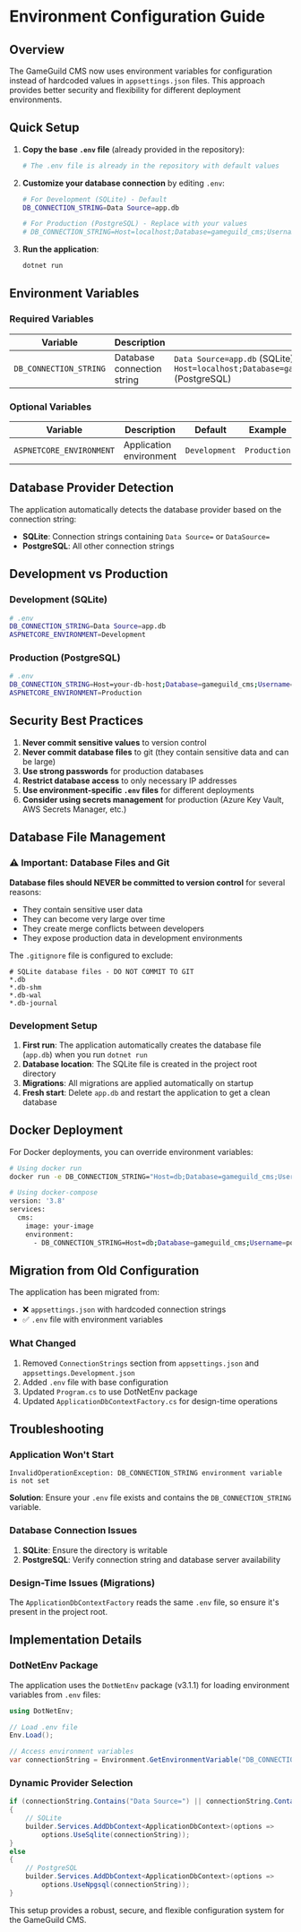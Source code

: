 # Environment Configuration Guide

## Overview

The GameGuild CMS now uses environment variables for configuration instead of hardcoded values in `appsettings.json`
files. This approach provides better security and flexibility for different deployment environments.

## Quick Setup

1. **Copy the base `.env` file** (already provided in the repository):
   ```bash
   # The .env file is already in the repository with default values
   ```

2. **Customize your database connection** by editing `.env`:
   ```bash
   # For Development (SQLite) - Default
   DB_CONNECTION_STRING=Data Source=app.db
   
   # For Production (PostgreSQL) - Replace with your values
   # DB_CONNECTION_STRING=Host=localhost;Database=gameguild_cms;Username=postgres;Password=your_password_here
   ```

3. **Run the application**:
   ```bash
   dotnet run
   ```

## Environment Variables

### Required Variables

| Variable               | Description                | Example                                                                                                                 |
|------------------------|----------------------------|-------------------------------------------------------------------------------------------------------------------------|
| `DB_CONNECTION_STRING` | Database connection string | `Data Source=app.db` (SQLite)<br>`Host=localhost;Database=gameguild_cms;Username=postgres;Password=secret` (PostgreSQL) |

### Optional Variables

| Variable                 | Description             | Default       | Example      |
|--------------------------|-------------------------|---------------|--------------|
| `ASPNETCORE_ENVIRONMENT` | Application environment | `Development` | `Production` |

## Database Provider Detection

The application automatically detects the database provider based on the connection string:

- **SQLite**: Connection strings containing `Data Source=` or `DataSource=`
- **PostgreSQL**: All other connection strings

## Development vs Production

### Development (SQLite)

```bash
# .env
DB_CONNECTION_STRING=Data Source=app.db
ASPNETCORE_ENVIRONMENT=Development
```

### Production (PostgreSQL)

```bash
# .env
DB_CONNECTION_STRING=Host=your-db-host;Database=gameguild_cms;Username=your-user;Password=your-password
ASPNETCORE_ENVIRONMENT=Production
```

## Security Best Practices

1. **Never commit sensitive values** to version control
2. **Never commit database files** to git (they contain sensitive data and can be large)
3. **Use strong passwords** for production databases
4. **Restrict database access** to only necessary IP addresses
5. **Use environment-specific `.env` files** for different deployments
6. **Consider using secrets management** for production (Azure Key Vault, AWS Secrets Manager, etc.)

## Database File Management

### ⚠️ Important: Database Files and Git

**Database files should NEVER be committed to version control** for several reasons:

- They contain sensitive user data
- They can become very large over time
- They create merge conflicts between developers
- They expose production data in development environments

The `.gitignore` file is configured to exclude:

```
# SQLite database files - DO NOT COMMIT TO GIT
*.db
*.db-shm
*.db-wal
*.db-journal
```

### Development Setup

1. **First run**: The application automatically creates the database file (`app.db`) when you run `dotnet run`
2. **Database location**: The SQLite file is created in the project root directory
3. **Migrations**: All migrations are applied automatically on startup
4. **Fresh start**: Delete `app.db` and restart the application to get a clean database

## Docker Deployment

For Docker deployments, you can override environment variables:

```bash
# Using docker run
docker run -e DB_CONNECTION_STRING="Host=db;Database=gameguild_cms;Username=postgres;Password=secret" your-image

# Using docker-compose
version: '3.8'
services:
  cms:
    image: your-image
    environment:
      - DB_CONNECTION_STRING=Host=db;Database=gameguild_cms;Username=postgres;Password=secret
```

## Migration from Old Configuration

The application has been migrated from:

- ❌ `appsettings.json` with hardcoded connection strings
- ✅ `.env` file with environment variables

### What Changed

1. Removed `ConnectionStrings` section from `appsettings.json` and `appsettings.Development.json`
2. Added `.env` file with base configuration
3. Updated `Program.cs` to use DotNetEnv package
4. Updated `ApplicationDbContextFactory.cs` for design-time operations

## Troubleshooting

### Application Won't Start

```
InvalidOperationException: DB_CONNECTION_STRING environment variable is not set
```

**Solution**: Ensure your `.env` file exists and contains the `DB_CONNECTION_STRING` variable.

### Database Connection Issues

1. **SQLite**: Ensure the directory is writable
2. **PostgreSQL**: Verify connection string and database server availability

### Design-Time Issues (Migrations)

The `ApplicationDbContextFactory` reads the same `.env` file, so ensure it's present in the project root.

## Implementation Details

### DotNetEnv Package

The application uses the `DotNetEnv` package (v3.1.1) for loading environment variables from `.env` files:

```csharp
using DotNetEnv;

// Load .env file
Env.Load();

// Access environment variables
var connectionString = Environment.GetEnvironmentVariable("DB_CONNECTION_STRING");
```

### Dynamic Provider Selection

```csharp
if (connectionString.Contains("Data Source=") || connectionString.Contains("DataSource="))
{
    // SQLite
    builder.Services.AddDbContext<ApplicationDbContext>(options =>
        options.UseSqlite(connectionString));
}
else
{
    // PostgreSQL
    builder.Services.AddDbContext<ApplicationDbContext>(options =>
        options.UseNpgsql(connectionString));
}
```

This setup provides a robust, secure, and flexible configuration system for the GameGuild CMS.
